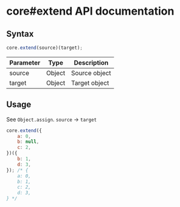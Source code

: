 # core#extend API documentation

## Syntax

``` javascript
core.extend(source)(target);
```

| Parameter | Type | Description |
|--|--|--|
| source | Object | Source object |
| target | Object | Target object |

## Usage

See `Object.assign`. `source` &rarr; `target`

``` javascript
core.extend({
    a: 0,
    b: null,
    c: 2,
})({
    b: 1,
    d: 3,
}); /* {
    a: 0,
    b: 1,
    c: 2,
    d: 3,
} */
```
